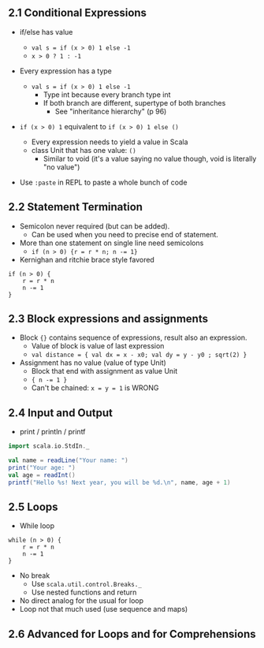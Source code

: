 ## 2.1 Conditional Expressions

* if/else has value
    * `val s = if (x > 0) 1 else -1`
    * `x > 0 ? 1 : -1`
* Every expression has a type
    * `val s = if (x > 0) 1 else -1`
        * Type int because every branch type int
        * If both branch are different, supertype of both branches
            * See "inheritance hierarchy" (p 96)
* `if (x > 0) 1` equivalent to `if (x > 0) 1 else ()`
    * Every expression needs to yield a value in Scala
    * class Unit that has one value: `()`
        * Similar to void (it's a value saying no value though, void is literally "no value")

* Use `:paste` in REPL to paste a whole bunch of code

## 2.2 Statement Termination

* Semicolon never required (but can be added).
    * Can be used when you need to precise end of statement.
* More than one statement on single line need semicolons
    * `if (n > 0) {r = r * n; n -= 1}`
* Kernighan and ritchie brace style favored

```
if (n > 0) {
    r = r * n
    n -= 1
}
```

## 2.3 Block expressions and assignments

* Block `{}` contains sequence of expressions, result also an expression.
    * Value of block is value of last expression
    * `val distance = { val dx = x - x0; val dy = y - y0 ; sqrt(2) }`
* Assignment has no value (value of type Unit)
    * Block that end with assignment as value Unit
    * `{ n -= 1 }`
    * Can't be chained: `x = y = 1` is WRONG

## 2.4 Input and Output

* print / println / printf

```scala
import scala.io.StdIn._

val name = readLine("Your name: ")
print("Your age: ")
val age = readInt()
printf("Hello %s! Next year, you will be %d.\n", name, age + 1)
```

## 2.5 Loops

* While loop

```
while (n > 0) {
    r = r * n
    n -= 1
}
```

* No break
    * Use `scala.util.control.Breaks._`
    * Use nested functions and return
* No direct analog for the usual for loop
* Loop not that much used (use sequence and maps)

## 2.6 Advanced for Loops and for Comprehensions


